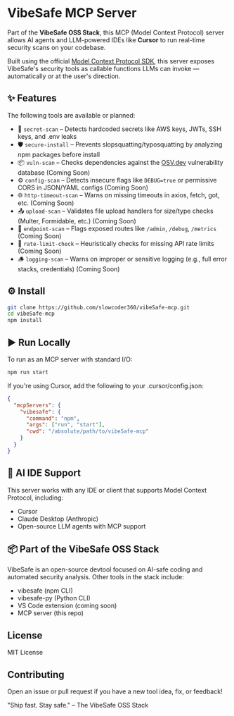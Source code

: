 # VibeSafe MCP Server

Part of the **VibeSafe OSS Stack**, this MCP (Model Context Protocol) server allows AI agents and LLM-powered IDEs like **Cursor** to run real-time security scans on your codebase.

Built using the official [Model Context Protocol SDK](https://modelcontextprotocol.io), this server exposes VibeSafe's security tools as callable functions LLMs can invoke — automatically or at the user's direction.

## ✨ Features

The following tools are available or planned:

- 🔐 `secret-scan` – Detects hardcoded secrets like AWS keys, JWTs, SSH keys, and .env leaks
- 🛡️ `secure-install` – Prevents slopsquatting/typosquatting by analyzing npm packages before install
- 📦 `vuln-scan` – Checks dependencies against the [OSV.dev](https://osv.dev) vulnerability database (Coming Soon)
- ⚙️ `config-scan` – Detects insecure flags like `DEBUG=true` or permissive CORS in JSON/YAML configs (Coming Soon)
- 🌐 `http-timeout-scan` – Warns on missing timeouts in axios, fetch, got, etc. (Coming Soon)
- 📤 `upload-scan` – Validates file upload handlers for size/type checks (Multer, Formidable, etc.) (Coming Soon)
- 🔎 `endpoint-scan` – Flags exposed routes like `/admin`, `/debug`, `/metrics` (Coming Soon)
- 🚫 `rate-limit-check` – Heuristically checks for missing API rate limits (Coming Soon)
- 🪵 `logging-scan` – Warns on improper or sensitive logging (e.g., full error stacks, credentials) (Coming Soon)

## ⚙️ Install

```bash
git clone https://github.com/slowcoder360/vibeSafe-mcp.git
cd vibeSafe-mcp
npm install
```
## ▶️ Run Locally
To run as an MCP server with standard I/O:

```bash
npm run start
```
If you're using Cursor, add the following to your .cursor/config.json:

```json
{
  "mcpServers": {
    "vibesafe": {
      "command": "npm",
      "args": ["run", "start"],
      "cwd": "/absolute/path/to/vibeSafe-mcp"
    }
  }
}
```
## 🧠 AI IDE Support
This server works with any IDE or client that supports Model Context Protocol, including:

- Cursor
- Claude Desktop (Anthropic)
- Open-source LLM agents with MCP support

## 📦 Part of the VibeSafe OSS Stack
VibeSafe is an open-source devtool focused on AI-safe coding and automated security analysis. Other tools in the stack include:

- vibesafe (npm CLI)
- vibesafe-py (Python CLI)
- VS Code extension (coming soon)
- MCP server (this repo)

## License
MIT License

## Contributing
Open an issue or pull request if you have a new tool idea, fix, or feedback!

"Ship fast. Stay safe." – The VibeSafe OSS Stack 